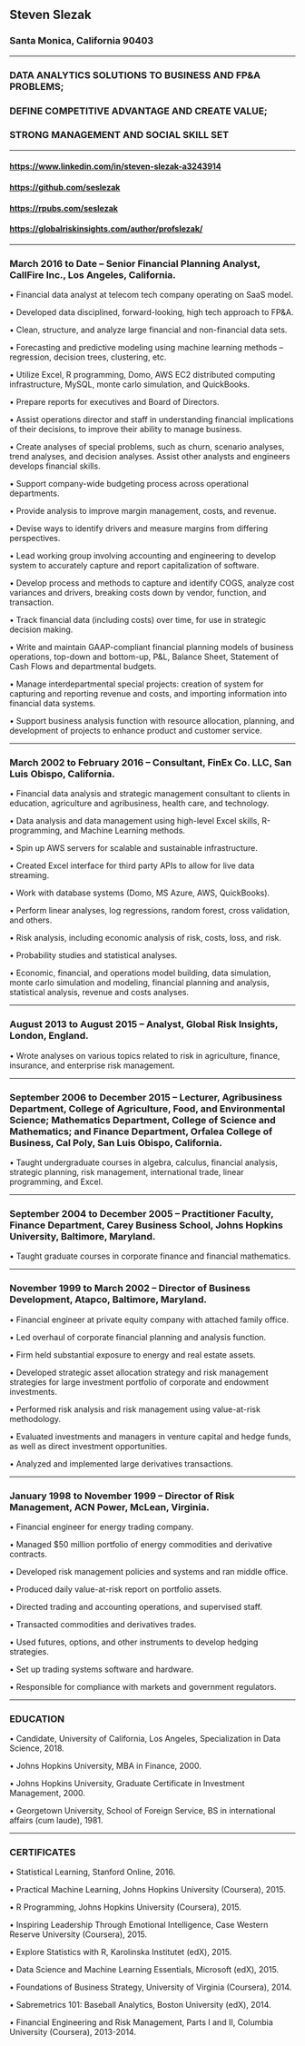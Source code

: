 ## Steven Slezak
### Santa Monica, California 90403
***
### DATA ANALYTICS SOLUTIONS TO BUSINESS AND FP&A PROBLEMS;  
### DEFINE COMPETITIVE ADVANTAGE AND CREATE VALUE;  
### STRONG MANAGEMENT AND SOCIAL SKILL SET
***
#### https://www.linkedin.com/in/steven-slezak-a3243914  
#### https://github.com/seslezak
#### https://rpubs.com/seslezak
#### https://globalriskinsights.com/author/profslezak/
***
### March 2016 to Date – Senior Financial Planning Analyst, CallFire Inc., Los Angeles, California.


  •	Financial data analyst at telecom tech company operating on SaaS model.
  
  •	Developed data disciplined, forward-looking, high tech approach to FP&A.
  
  •	Clean, structure, and analyze large financial and non-financial data sets.
  
  •	Forecasting and predictive modeling using machine learning methods – regression, decision trees, clustering, etc.
  
  •	Utilize Excel, R programming, Domo, AWS EC2 distributed computing infrastructure, MySQL, monte carlo simulation, and QuickBooks.
  
  •	Prepare reports for executives and Board of Directors.
  
  •	Assist operations director and staff in understanding financial implications of their decisions, to improve their ability to manage business.
  
  •	Create analyses of special problems, such as churn, scenario analyses, trend analyses, and decision analyses.  Assist other analysts and engineers develops financial skills.
  
  •	Support company-wide budgeting process across operational departments.
  
  •	Provide analysis to improve margin management, costs, and revenue.
  
  •	Devise ways to identify drivers and measure margins from differing perspectives.
  
  •	Lead working group involving accounting and engineering to develop system to accurately capture and report capitalization of software.
  
  •	Develop process and methods to capture and identify COGS, analyze cost variances and drivers, breaking costs down by vendor, function, and transaction.
  
  •	Track financial data (including costs) over time, for use in strategic decision making.
  
  •	Write and maintain GAAP-compliant financial planning models of business operations, top-down and bottom-up, P&L, Balance Sheet, Statement of Cash Flows and departmental budgets.
  
  •	Manage interdepartmental special projects:  creation of system for capturing and reporting revenue and costs, and importing information into financial data systems.
  
  •	Support business analysis function with resource allocation, planning, and development of projects to enhance product and customer service.
***
### March 2002 to February 2016 – Consultant, FinEx Co. LLC, San Luis Obispo, California.

•	Financial data analysis and strategic management consultant to clients in education, agriculture and agribusiness, health care, and technology. 

•	Data analysis and data management using high-level Excel skills, R-programming, and Machine Learning methods.

•	Spin up AWS servers for scalable and sustainable infrastructure.

•	Created Excel interface for third party APIs to allow for live data streaming.

•	Work with database systems (Domo, MS Azure, AWS, QuickBooks).

•	Perform linear analyses, log regressions, random forest, cross validation, and others.

•	Risk analysis, including economic analysis of risk, costs, loss, and risk.

•	Probability studies and statistical analyses.

•	Economic, financial, and operations model building, data simulation, monte carlo simulation and modeling, financial planning and analysis, statistical analysis, revenue and costs analyses.
***
### August 2013 to August 2015 – Analyst, Global Risk Insights, London, England.

•	Wrote analyses on various topics related to risk in agriculture, finance, insurance, and enterprise risk management.
***
### September 2006 to December 2015 – Lecturer, Agribusiness Department, College of Agriculture, Food, and Environmental Science; Mathematics Department, College of Science and Mathematics; and Finance Department, Orfalea College of Business, Cal Poly, San Luis Obispo, California.

•	Taught undergraduate courses in algebra, calculus, financial analysis, strategic planning, risk management, international trade, linear programming, and Excel.
***
### September 2004 to December 2005 – Practitioner Faculty, Finance Department, Carey Business School, Johns Hopkins University, Baltimore, Maryland.

•	Taught graduate courses in corporate finance and financial mathematics.
***
### November 1999 to March 2002 – Director of Business Development, Atapco, Baltimore, Maryland.

•	Financial engineer at private equity company with attached family office. 

•	Led overhaul of corporate financial planning and analysis function.

•	Firm held substantial exposure to energy and real estate assets.

•	Developed strategic asset allocation strategy and risk management strategies for large investment portfolio of corporate and endowment investments.

•	Performed risk analysis and risk management using value-at-risk methodology.

•	Evaluated investments and managers in venture capital and hedge funds, as well as direct investment opportunities.

•	Analyzed and implemented large derivatives transactions.
***
### January 1998 to November 1999 – Director of Risk Management, ACN Power, McLean, Virginia.

•	Financial engineer for energy trading company.

•	Managed $50 million portfolio of energy commodities and derivative contracts.

•	Developed risk management policies and systems and ran middle office.

•	Produced daily value-at-risk report on portfolio assets.

•	Directed trading and accounting operations, and supervised staff.

•	Transacted commodities and derivatives trades.

•	Used futures, options, and other instruments to develop hedging strategies.

•	Set up trading systems software and hardware.

•	Responsible for compliance with markets and government regulators.
***
### EDUCATION

•	Candidate, University of California, Los Angeles, Specialization in Data Science, 2018.

•	Johns Hopkins University, MBA in Finance, 2000.

•	Johns Hopkins University, Graduate Certificate in Investment Management, 2000.

•	Georgetown University, School of Foreign Service, BS in international affairs (cum laude), 1981.
***
### CERTIFICATES

•	Statistical Learning, Stanford Online, 2016.

•	Practical Machine Learning, Johns Hopkins University (Coursera), 2015.

•	R Programming, Johns Hopkins University (Coursera), 2015.

•	Inspiring Leadership Through Emotional Intelligence, Case Western Reserve University (Coursera), 2015.

•	Explore Statistics with R, Karolinska Institutet (edX), 2015.

•	Data Science and Machine Learning Essentials, Microsoft (edX), 2015.

•	Foundations of Business Strategy, University of Virginia (Coursera), 2014.

•	Sabremetrics 101:  Baseball Analytics, Boston University (edX), 2014.

•	Financial Engineering and Risk Management, Parts I and II, Columbia University (Coursera), 2013-2014.

